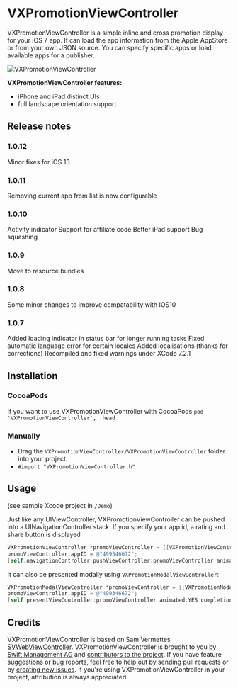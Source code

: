 # VXPromotionViewController

VXPromotionViewController is a simple inline and cross promotion display for your iOS 7 app.
It can load the app information from the Apple AppStore or from your own JSON source.
You can specify specific apps or load available apps for a publisher.

![VXPromotionViewController](https://raw.githubusercontent.com/swiftmanagementag/VXPromotionViewController/master/screenshot.png)

**VXPromotionViewController features:**

* iPhone and iPad distinct UIs
* full landscape orientation support

## Release notes

### 1.0.12
Minor fixes for iOS 13

### 1.0.11
Removing current app from list is now configurable

### 1.0.10
Activity indicator
Support for affiliate code
Better iPad support
Bug squashing

### 1.0.9
Move to resource bundles

### 1.0.8
Some minor changes to improve compatability with IOS10

### 1.0.7
Added loading indicator in status bar for longer running tasks
Fixed automatic language error for certain locales
Added localisations (thanks for corrections)
Recompiled and fixed warnings under XCode 7.2.1

## Installation

### CocoaPods

If you want to use VXPromotionViewController with CocoaPods
`pod 'VXPromotionViewController', :head`

### Manually

* Drag the `VXPromotionViewController/VXPromotionViewController` folder into your project.
* `#import "VXPromotionViewController.h"`

## Usage

(see sample Xcode project in `/Demo`)

Just like any UIViewController, VXPromotionViewController can be pushed into a UINavigationController stack:
If you specify your app id, a rating and share button is displayed

```objective-c
VXPromotionViewController *promoViewController = [[VXPromotionViewController alloc] initWithAddress:@"https://www.swift.ch/api/ch/de"];
promoViewController.appID = @"499346672";
[self.navigationController pushViewController:promoViewController animated:YES];
```

It can also be presented modally using `VXPromotionModalViewController`:

```objective-c
VXPromotionModalViewController *promoViewController = [[VXPromotionModalViewController alloc] initWithArrayOfAppIDs:@[@"499346672", @"450499218", @"742018969"]];
promoViewController.appID = @"499346672";
[self presentViewController:promoViewController animated:YES completion:NULL];
```

## Credits

VXPromotionViewController is based on Sam Vermettes [SVWebViewController](https://github.com/samvermette/SVWebViewController).
VXPromotionViewController is brought to you by [Swift Management AG](https://www.swift.ch) and [contributors to the project](https://github.com/swiftmanagementag/VXPromotionViewController/contributors). If you have feature suggestions or bug reports, feel free to help out by sending pull requests or by [creating new issues](https://github.com/swiftmanagementag/VXPromotionViewController/issues/new). If you're using VXPromotionViewController in your project, attribution is always appreciated.
